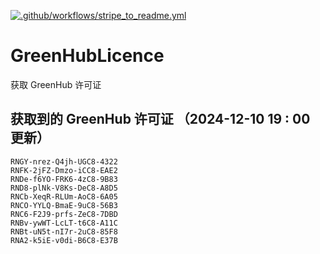 [![.github/workflows/stripe_to_readme.yml](https://github.com/zjx-kimi/GreenHubLicence/actions/workflows/stripe_to_readme.yml/badge.svg)](https://github.com/zjx-kimi/GreenHubLicence/actions/workflows/stripe_to_readme.yml)
# GreenHubLicence
获取 GreenHub 许可证
## 获取到的 GreenHub 许可证 （2024-12-10 19 : 00 更新）
```
RNGY-nrez-Q4jh-UGC8-4322
RNFK-2jFZ-Dmzo-iCC8-EAE2
RNDe-f6YO-FRK6-4zC8-9B83
RND8-plNk-V8Ks-DeC8-A8D5
RNCb-XeqR-RLUm-AoC8-6A05
RNCO-YYLQ-BmaE-9uC8-56B3
RNC6-F2J9-prfs-ZeC8-7DBD
RNBv-ywWT-LcLT-t6C8-A11C
RNBt-uN5t-nI7r-2uC8-85F8
RNA2-k5iE-v0di-B6C8-E37B
```
